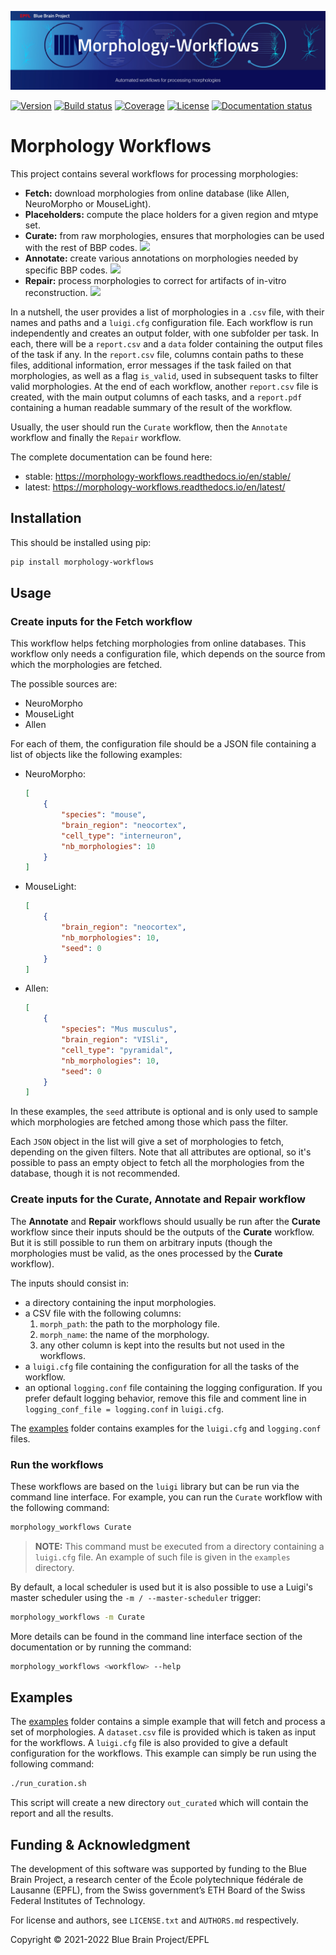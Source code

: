 ![workflow Logo](doc/source/logo/BBP-Morphology-Workflows.jpg)

[![Version](https://img.shields.io/pypi/v/morphology-workflows)](https://github.com/BlueBrain/morphology-workflows/releases)
[![Build status](https://github.com/BlueBrain/morphology-workflows/actions/workflows/run-tox.yml/badge.svg?branch=main)](https://github.com/BlueBrain/morphology-workflows/actions)
[![Coverage](https://codecov.io/github/BlueBrain/morphology-workflows/coverage.svg?branch=main)](https://codecov.io/github/BlueBrain/morphology-workflows?branch=main)
[![License](https://img.shields.io/badge/License-Apache%202-blue)](https://github.com/BlueBrain/morphology-workflows/blob/main/LICENSE.txt)
[![Documentation status](https://readthedocs.org/projects/morphology-workflows/badge/?version=latest)](https://morphology-workflows.readthedocs.io/)


# Morphology Workflows

This project contains several workflows for processing morphologies:
- **Fetch:** download morphologies from online database (like Allen, NeuroMorpho or MouseLight).
- **Placeholders:** compute the place holders for a given region and mtype set.
- **Curate:** from raw morphologies, ensures that morphologies can be used with the rest of
  BBP codes.
  [![](autoapi/tasks/workflows/Curate.png)](autoapi/tasks/workflows/index.html#tasks.workflows.Curate)
- **Annotate:** create various annotations on morphologies needed by specific BBP codes.
  [![](autoapi/tasks/workflows/Annotate.png)](autoapi/tasks/workflows/index.html#tasks.workflows.Annotate)
- **Repair:** process morphologies to correct for artifacts of in-vitro reconstruction.
  [![](autoapi/tasks/workflows/Repair.png)](autoapi/tasks/workflows/index.html#tasks.workflows.Repair)


In a nutshell, the user provides a list of morphologies in a ``.csv`` file, with their names and
paths and a ``luigi.cfg`` configuration file. Each workflow is run independently and creates an
output folder, with one subfolder per task. In each, there will be a ``report.csv`` and a ``data``
folder containing the output files of the task if any. In the ``report.csv`` file, columns contain
paths to these files, additional information, error messages if the task failed on that
morphologies, as well as a flag ``is_valid``, used in subsequent tasks to filter valid morphologies.
At the end of each workflow, another ``report.csv`` file is created, with the main output columns of
each tasks, and a ``report.pdf`` containing a human readable summary of the result of the workflow.

Usually, the user should run the ``Curate`` workflow, then the ``Annotate`` workflow and finally the
``Repair`` workflow.

The complete documentation can be found here:
  * stable: https://morphology-workflows.readthedocs.io/en/stable/
  * latest: https://morphology-workflows.readthedocs.io/en/latest/


## Installation

This should be installed using pip:

```bash
pip install morphology-workflows
```


## Usage

### Create inputs for the Fetch workflow

This workflow helps fetching morphologies from online databases. This workflow only needs a
configuration file, which depends on the source from which the morphologies are fetched.

The possible sources are:

* NeuroMorpho
* MouseLight
* Allen

For each of them, the configuration file should be a JSON file containing a list of objects like
the following examples:

* NeuroMorpho:
  ```JSON
  [
      {
          "species": "mouse",
          "brain_region": "neocortex",
          "cell_type": "interneuron",
          "nb_morphologies": 10
      }
  ]
  ```

* MouseLight:
  ```JSON
  [
      {
          "brain_region": "neocortex",
          "nb_morphologies": 10,
          "seed": 0
      }
  ]
  ```

* Allen:
  ```JSON
  [
      {
          "species": "Mus musculus",
          "brain_region": "VISli",
          "cell_type": "pyramidal",
          "nb_morphologies": 10,
          "seed": 0
      }
  ]
  ```

In these examples, the ``seed`` attribute is optional and is only used to sample which morphologies
are fetched among those which pass the filter.

Each `JSON` object in the list will give a set of morphologies to fetch, depending on the given
filters.
Note that all attributes are optional, so it's possible to pass an empty object to fetch all the
morphologies from the database, though it is not recommended.

### Create inputs for the Curate, Annotate and Repair workflow

The **Annotate** and **Repair** workflows should usually be run after the **Curate** workflow since
their inputs should be the outputs of the **Curate** workflow. But it is still possible to run them
on arbitrary inputs (though the morphologies must be valid, as the ones processed by the **Curate**
workflow).

The inputs should consist in:

* a directory containing the input morphologies.
* a CSV file with the following columns:
    1. ``morph_path``: the path to the morphology file.
    2. ``morph_name``: the name of the morphology.
    3. any other column is kept into the results but not used in the workflows.
* a ``luigi.cfg`` file containing the configuration for all the tasks of the workflow.
* an optional ``logging.conf`` file containing the logging configuration. If you prefer default logging
  behavior, remove this file and comment line in ``logging_conf_file = logging.conf`` in ``luigi.cfg``.

The [examples](https://github.com/BlueBrain/morphology-workflows/tree/main/examples) folder contains
examples for the ``luigi.cfg`` and ``logging.conf`` files.

### Run the workflows

These workflows are based on the ``luigi`` library but can be run via the command line interface.
For example, you can run the ``Curate`` workflow with the following command:

```bash
morphology_workflows Curate
```

> **NOTE:** This command must be executed from a directory containing a ``luigi.cfg`` file.
> An example of such file is given in the ``examples`` directory.

By default, a local scheduler is used but it is also possible to use a Luigi's master scheduler
using the `-m / --master-scheduler` trigger:

```bash
morphology_workflows -m Curate
```

More details can be found in the command line interface section of the documentation or by running
the command:

```bash
morphology_workflows <workflow> --help
```


## Examples

The [examples](https://github.com/BlueBrain/morphology-workflows/tree/main/examples) folder contains
a simple example that will fetch and process a set of morphologies.
A ``dataset.csv`` file is provided which is taken as input for the workflows. A ``luigi.cfg`` file
is also provided to give a default configuration for the workflows.
This example can simply be run using the following command:

```bash
./run_curation.sh
```

This script will create a new directory ``out_curated`` which will contain the report and all the
results.


## Funding & Acknowledgment

The development of this software was supported by funding to the Blue Brain Project, a research
center of the École polytechnique fédérale de Lausanne (EPFL), from the Swiss government’s ETH Board
of the Swiss Federal Institutes of Technology.

For license and authors, see `LICENSE.txt` and `AUTHORS.md` respectively.

Copyright © 2021-2022 Blue Brain Project/EPFL
